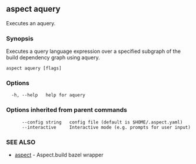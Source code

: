 ## aspect aquery

Executes an aquery.

### Synopsis

Executes a query language expression over a specified subgraph of the build dependency graph using aquery.

```
aspect aquery [flags]
```

### Options

```
  -h, --help   help for aquery
```

### Options inherited from parent commands

```
      --config string   config file (default is $HOME/.aspect.yaml)
      --interactive     Interactive mode (e.g. prompts for user input)
```

### SEE ALSO

* [aspect](aspect.md)	 - Aspect.build bazel wrapper


